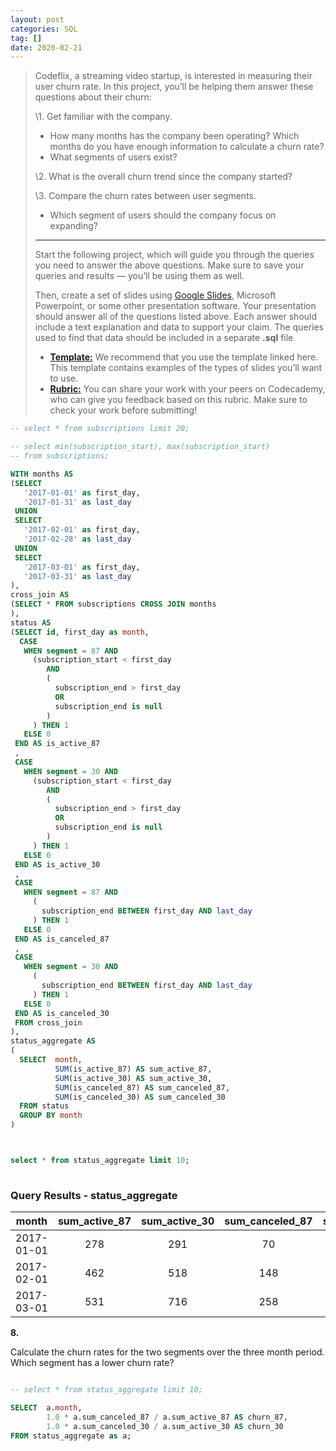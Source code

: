 ```yaml
---
layout: post
categories: SQL
tag: []
date: 2020-02-21
---
```




> Codeflix, a streaming video startup, is interested in measuring their user churn rate. In this project, you’ll be helping them answer these questions about their churn:
>
> \1. Get familiar with the company.
>
> - How many months has the company been operating? Which months do you have enough information to calculate a churn rate?
> - What segments of users exist?
>
> \2. What is the overall churn trend since the company started?
>
> \3. Compare the churn rates between user segments.
>
> - Which segment of users should the company focus on expanding?
>
> ------
>
> Start the following project, which will guide you through the queries you need to answer the above questions. Make sure to save your queries and results — you’ll be using them as well.
>
> Then, create a set of slides using [Google Slides](https://www.google.com/slides/about/), Microsoft Powerpoint, or some other presentation software. Your presentation should answer all of the questions listed above. Each answer should include a text explanation and data to support your claim. The queries used to find that data should be included in a separate **.sql** file.
>
> - **[Template:](https://s3.amazonaws.com/codecademy-content/programs/learn-sql-from-scratch/SQL+Templates+ADwSQL.pptx)** We recommend that you use the template linked here. This template contains examples of the types of slides you’ll want to use.
> - **[Rubric:](https://s3.amazonaws.com/codecademy-content/programs/learn-sql-from-scratch/calc-churn-proj/churn-rubric-for-learners-ADwSQL.pdf)** You can share your work with your peers on Codecademy, who can give you feedback based on this rubric. Make sure to check your work before submitting!





```sql
-- select * from subscriptions limit 20;

-- select min(subscription_start), max(subscription_start)
-- from subscriptions;

WITH months AS
(SELECT
   '2017-01-01' as first_day,
   '2017-01-31' as last_day
 UNION
 SELECT
   '2017-02-01' as first_day,
   '2017-02-28' as last_day
 UNION
 SELECT
   '2017-03-01' as first_day,
   '2017-03-31' as last_day
),
cross_join AS
(SELECT * FROM subscriptions CROSS JOIN months
),
status AS
(SELECT id, first_day as month, 
  CASE
   WHEN segment = 87 AND 
     (subscription_start < first_day
        AND
        (
          subscription_end > first_day
          OR
          subscription_end is null
        )
     ) THEN 1
   ELSE 0
 END AS is_active_87
 ,
 CASE
   WHEN segment = 30 AND 
     (subscription_start < first_day
        AND
        (
          subscription_end > first_day
          OR
          subscription_end is null
        )
     ) THEN 1
   ELSE 0
 END AS is_active_30
 ,
 CASE 
   WHEN segment = 87 AND
     (
       subscription_end BETWEEN first_day AND last_day
     ) THEN 1
   ELSE 0
 END AS is_canceled_87
 ,
 CASE 
   WHEN segment = 30 AND
     (
       subscription_end BETWEEN first_day AND last_day
     ) THEN 1
   ELSE 0
 END AS is_canceled_30
 FROM cross_join 
),
status_aggregate AS
(
  SELECT  month, 
          SUM(is_active_87) AS sum_active_87,
          SUM(is_active_30) AS sum_active_30,       
          SUM(is_canceled_87) AS sum_canceled_87, 
          SUM(is_canceled_30) AS sum_canceled_30
  FROM status
  GROUP BY month
)



select * from status_aggregate limit 10;
 
```

### Query Results - status_aggregate

|   month    | sum_active_87 | sum_active_30 | sum_canceled_87 | sum_canceled_30 |
| :--------: | :-----------: | :-----------: | :-------------: | :-------------: |
| 2017-01-01 |      278      |      291      |       70        |       22        |
| 2017-02-01 |      462      |      518      |       148       |       38        |
| 2017-03-01 |      531      |      716      |       258       |       84        |



**8.**

Calculate the churn rates for the two segments over the three month period. Which segment has a lower churn rate?

```sql

-- select * from status_aggregate limit 10;

SELECT  a.month, 
        1.0 * a.sum_canceled_87 / a.sum_active_87 AS churn_87, 
        1.0 * a.sum_canceled_30 / a.sum_active_30 AS churn_30
FROM status_aggregate as a;
```

